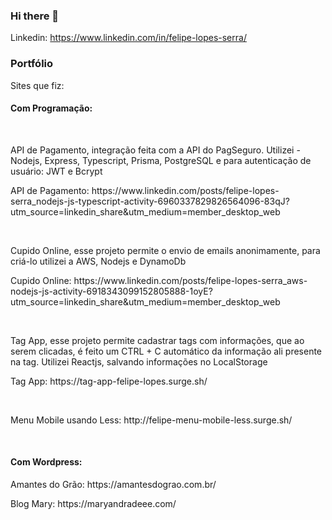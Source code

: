 ### Hi there 👋

Linkedin: https://www.linkedin.com/in/felipe-lopes-serra/
<br>

<h3>Portfólio</h3>
<p>Sites que fiz: <p>
  <h4>Com Programação: </h4>
  <br>
  <p>API de Pagamento, integração feita com a API do PagSeguro. Utilizei - Nodejs, Express, Typescript, Prisma, PostgreSQL e para autenticação de usuário: JWT e Bcrypt</p>
  <p>API de Pagamento: https://www.linkedin.com/posts/felipe-lopes-serra_nodejs-js-typescript-activity-6960337829826564096-83qJ?utm_source=linkedin_share&utm_medium=member_desktop_web </p>
  <br>
  <p>Cupido Online, esse projeto permite o envio de emails anonimamente, para criá-lo utilizei a AWS, Nodejs e DynamoDb</p>
  <p>Cupido Online: https://www.linkedin.com/posts/felipe-lopes-serra_aws-nodejs-js-activity-6918343099152805888-1oyE?utm_source=linkedin_share&utm_medium=member_desktop_web </p>
  <br>
  <p>Tag App, esse projeto permite cadastrar tags com informações, que ao serem clicadas, é feito um CTRL + C automático da informação ali presente na tag. Utilizei Reactjs, salvando informações no LocalStorage</p>
  <p>Tag App: https://tag-app-felipe-lopes.surge.sh/</p>
  <br>
  <p>Menu Mobile usando Less: http://felipe-menu-mobile-less.surge.sh/</p>
  <br>
  <h4>Com Wordpress: </h4>
  <p>Amantes do Grão: https://amantesdograo.com.br/ </p>
  <p>Blog Mary: https://maryandradeee.com/</p>

<!--
**felipelp121/felipelp121** is a ✨ _special_ ✨ repository because its `README.md` (this file) appears on your GitHub profile.

Here are some ideas to get you started:

- 🔭 I’m currently working on ...
- 🌱 I’m currently learning ...
- 👯 I’m looking to collaborate on ...
- 🤔 I’m looking for help with ...
- 💬 Ask me about ...
- 📫 How to reach me: ...
- 😄 Pronouns: ...
- ⚡ Fun fact: ...
-->

